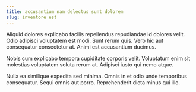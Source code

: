 ```yaml
---
title: accusantium nam delectus sunt dolorem
slug: inventore est
---
```


Aliquid dolores explicabo facilis repellendus repudiandae id dolores velit. Odio adipisci voluptatem est modi. Sunt rerum quis. Vero hic aut consequatur consectetur at. Animi est accusantium ducimus.

Nobis cum explicabo tempora cupiditate corporis velit. Voluptatum enim sit molestias voluptatem soluta rerum at. Adipisci iusto qui nemo atque.

Nulla ea similique expedita sed minima. Omnis in et odio unde temporibus consequatur. Sequi omnis aut porro. Reprehenderit dicta minus qui illo.

